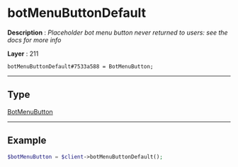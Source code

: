 # botMenuButtonDefault

**Description** : *Placeholder bot menu button never returned to users: see the docs for more info*

**Layer** : 211

```tl
botMenuButtonDefault#7533a588 = BotMenuButton;
```

---

## Type

[BotMenuButton](type/BotMenuButton)

---

## Example

```php
$botMenuButton = $client->botMenuButtonDefault();
```